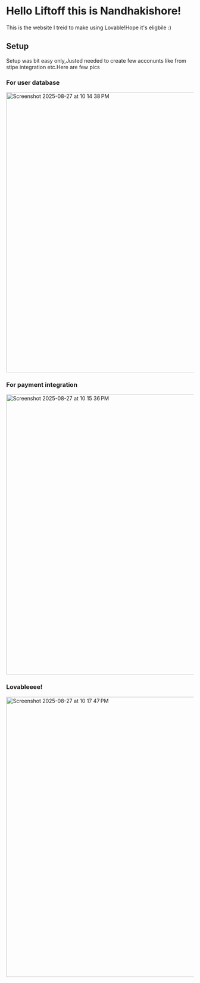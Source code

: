# Hello Liftoff this is Nandhakishore!

This is the website I treid to make using Lovable!Hope it's eligbile :)


## Setup

Setup was bit easy only,Justed needed to create few acconunts like from stipe integration etc.Here are few pics


### For user database
<img width="1439" height="751" alt="Screenshot 2025-08-27 at 10 14 38 PM" src="https://github.com/user-attachments/assets/60744f91-1570-4f1d-8c9f-57995663aea6" />

### For payment integration
<img width="1439" height="751" alt="Screenshot 2025-08-27 at 10 15 36 PM" src="https://github.com/user-attachments/assets/331e5f37-3e9c-4fba-aa0d-d2979790ce0f" />

### Lovableeee!
<img width="1439" height="751" alt="Screenshot 2025-08-27 at 10 17 47 PM" src="https://github.com/user-attachments/assets/113b2c49-829f-4950-92ec-d01e48a93579" />
